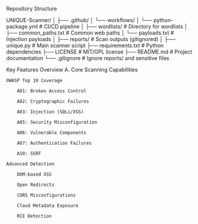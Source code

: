   Repository Structure

UNIQUE-Scanner/
│
├── .github/
│   └── workflows/
│       └── python-package.yml  # CI/CD pipeline
│
├── wordlists/                  # Directory for wordlists
│   ├── common_paths.txt        # Common web paths
│   └── payloads.txt            # Injection payloads
│
├── reports/                    # Scan outputs (gitignored)
│
├── unique.py                   # Main scanner script
├── requirements.txt            # Python dependencies
├── LICENSE                     # MIT/GPL license
├── README.md                   # Project documentation
└── .gitignore                  # Ignore reports/ and sensitive files


Key Features Overview
A. Core Scanning Capabilities

    OWASP Top 10 Coverage

        A01: Broken Access Control

        A02: Cryptographic Failures

        A03: Injection (SQLi/XSS)

        A05: Security Misconfiguration

        A06: Vulnerable Components

        A07: Authentication Failures

        A10: SSRF

    Advanced Detection

        DOM-based XSS

        Open Redirects

        CORS Misconfigurations

        Cloud Metadata Exposure

        RCE Detection
